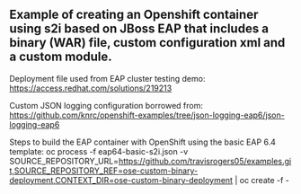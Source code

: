 ## Example of creating an Openshift container using s2i based on JBoss EAP that includes a binary (WAR) file, custom configuration xml and a custom module.

Deployment file used from EAP cluster testing demo:
https://access.redhat.com/solutions/219213

Custom JSON logging configuration borrowed from:
https://github.com/knrc/openshift-examples/tree/json-logging-eap6/json-logging-eap6


Steps to build the EAP container with OpenShift using the basic EAP 6.4 template:
oc process -f eap64-basic-s2i.json -v SOURCE_REPOSITORY_URL=https://github.com/travisrogers05/examples.git,SOURCE_REPOSITORY_REF=ose-custom-binary-deployment,CONTEXT_DIR=ose-custom-binary-deployment | oc create -f -
